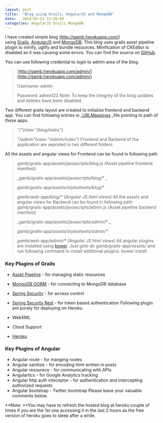 ```yaml
---
layout: post
title:  "Blog using Grails, AngularJS and MongoDB"
date:   2014-05-25 13:20:00
categories: AngularJS Grails MongoDB
---
```


I have created simple blog (http://gamb.herokuapp.com/) using [Grails](http://grails.org/), [AngularJS](http://angularjs.org/) and [MongoDB](http://mongodb.org/). This blog uses grails asset pipeline plugin to minify, uglify and bundle resources. Minification of CKEditor is disabled as it was causing some errors. You can find the source on [GitHub](https://github.com/hussainanjar/grails-angular-mongodb-blog).

You can use following credential to login to admin area of the blog.
> [http://gamb.herokuapp.com/admin/](http://gamb.herokuapp.com/admin/)
> 
> Username: admin
> 
> Password: admin123
Note: To keep the integrity of the blog updates and deletes have been disabled.

Two different grails layout are created to initialize frontend and backend app. You can find following entries in _[URLMappings](https://github.com/hussainanjar/grails-angular-mongodb-blog/blob/master/grails-app/conf/UrlMappings.groovy#L31-L32) _file pointing to path of these apps.
> _"/"(view:"/blog/index")_
> 
> _"/admin"(view:"/admin/index")_
Frontend and Backend of the application are seprated in two different folders.

All the assets and angular views for Frontend can be found in following path
> gamb/grails-app/assets/javascripts/blog.js (Asset pipeline frontend manifest)
> 
> _gamb/grails-app/assets/javascripts/blog/* _
> 
> _gamb/grails-app/assets/stylesheets/blog/*_
> 
> _gamb/web-app/blog/* (Angular JS html views)_
All the assets and angular views for Backend can be found in following path
> gamb/grails-app/assets/javascripts/admin.js (Asset pipeline backend manifest)
> 
> _gamb/grails-app/assets/javascripts/admin/* _
> 
> _gamb/grails-app/assets/stylesheets/admin/*_
> 
> _gamb/web-app/admin/* (Angular JS html views)_
All angular plugins are installed using [bower](http://bower.io/). Just goto dir _gamb/grails-app/assets/_ and run following command to install additional plugins.
> bower install <package>

### Key Plugins of Grails

*   [Asset Pipeline](http://grails.org/plugin/asset-pipeline) - for managing static resources
*   [MongoDB GORM](http://grails.org/plugin/mongodb) - for connecting to MongoDB database
*   [Spring Security](http://grails.org/plugin/spring-security-core) - for access control
*   [Spring Security Rest](http://grails.org/plugin/spring-security-rest) - for token based authentication
Following plugin are purely for deploying on Heroku

*   WebXML
*   Cloud Support
*   [Heroku](http://grails.org/plugin/heroku)

### Key Plugins of Angular

*   Angular route - for manging routes
*   Angular sanitize - for encoding html written in posts
*   Angular resourece - for communicating with APIs
*   Angulartics - for Google Analytics tracking
*   Angular http auth inteceptor - for authentication and intercepting authorized requests
*   Angular bootstrap - Twitter bootstrap
Please leave your valuable comments below.

**Note: **You may have to refresh the hosted blog at heroku couple of times if you are the 1st one accessing it in the last 2 hours as the free version of heroku goes to sleep after a while.